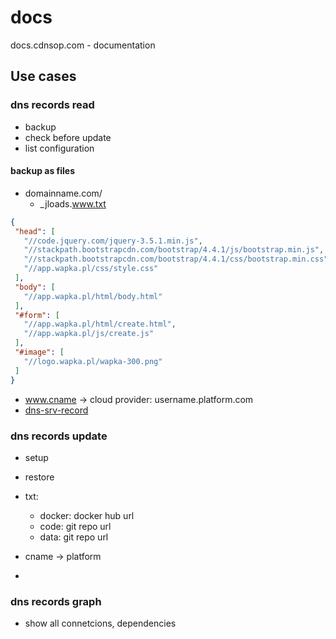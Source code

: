 # docs
docs.cdnsop.com - documentation 


## Use cases


### dns records read

+ backup
+ check before update
+ list configuration

#### backup as files

+ domainname.com/
  + _jloads.www.txt 
```json
{
 "head": [
   "//code.jquery.com/jquery-3.5.1.min.js",
   "//stackpath.bootstrapcdn.com/bootstrap/4.4.1/js/bootstrap.min.js",
   "//stackpath.bootstrapcdn.com/bootstrap/4.4.1/css/bootstrap.min.css",
   "//app.wapka.pl/css/style.css"
 ],
 "body": [
   "//app.wapka.pl/html/body.html"
 ],
 "#form": [
   "//app.wapka.pl/html/create.html",
   "//app.wapka.pl/js/create.js"
 ],
 "#image": [
   "//logo.wapka.pl/wapka-300.png"
 ]
}
```

  + www.cname -> cloud provider: username.platform.com  
  + [dns-srv-record](https://www.cloudflare.com/learning/dns/dns-records/dns-srv-record/)


### dns records update

+ setup
+ restore

  
+ txt:
  + docker: docker hub url
  + code: git repo url
  + data: git repo url 
    
+ cname -> platform
+ 

### dns records graph

+ show all connetcions, dependencies





